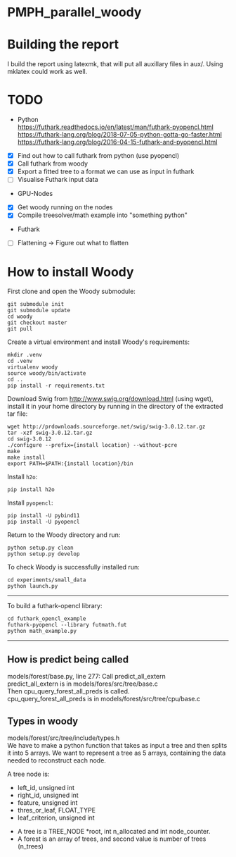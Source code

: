 # PMPH_parallel_woody

# Building the report
I build the report using latexmk, that will put all auxillary files in aux/.
Using mklatex could work as well.


# TODO
* Python  
https://futhark.readthedocs.io/en/latest/man/futhark-pyopencl.html  
https://futhark-lang.org/blog/2018-07-05-python-gotta-go-faster.html  
https://futhark-lang.org/blog/2016-04-15-futhark-and-pyopencl.html  
- [x] Find out how to call futhark from python (use pyopencl)
- [x] Call futhark from woody  
- [x] Export a fitted tree to a format we can use as input in futhark
- [ ] Visualise Futhark input data
* GPU-Nodes  
- [x] Get woody running on the nodes
- [x] Compile treesolver/math example into "something python"  
* Futhark  
- [ ] Flattening -> Figure out what to flatten


# How to install Woody

First clone and open the Woody submodule:

    git submodule init
    git submodule update
    cd woody
    git checkout master
    git pull

Create a virtual environment and install Woody's requirements:

    mkdir .venv
    cd .venv
    virtualenv woody
    source woody/bin/activate
    cd ..
    pip install -r requirements.txt

Download Swig from http://www.swig.org/download.html (using wget), install it in your home directory by running in the directory of the extracted tar file:

    wget http://prdownloads.sourceforge.net/swig/swig-3.0.12.tar.gz
    tar -xzf swig-3.0.12.tar.gz
    cd swig-3.0.12
    ./configure --prefix={install location} --without-pcre
    make
    make install
    export PATH=$PATH:{install location}/bin

Install `h2o`:

    pip install h2o

Install `pyopencl`:

    pip install -U pybind11
    pip install -U pyopencl

Return to the Woody directory and run:

    python setup.py clean
    python setup.py develop
    
To check Woody is successfully installed run:

    cd experiments/small_data
    python launch.py

-----------------

To build a futhark-opencl library:

    cd futhark_opencl_example
    futhark-pyopencl --library futmath.fut
    python math_example.py


-----------------

## How is predict being called
models/forest/base.py, line 277: Call predict_all_extern  
predict_all_extern is in models/fores/src/tree/base.c  
Then cpu_query_forest_all_preds is called.  
cpu_query_forest_all_preds is in models/forest/src/tree/cpu/base.c  

## Types in woody
models/forest/src/tree/include/types.h  
We have to make a python function that takes as input a tree and then splits it into 5 arrays. 
We want to represent a tree as 5 arrays, containing the data needed to reconstruct each node. 


A tree node is:
* left_id, unsigned int  
* right_id, unsigned int  
* feature,  unsigned int  
* thres_or_leaf, FLOAT_TYPE  
* leaf_criterion, unsigned int  



- A tree is a TREE_NODE *root, int n_allocated and int node_counter.  
- A forest is an array of trees, and second value is number of trees (n_trees)  

